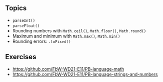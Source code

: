 ## Topics

- `parseInt()`
- `parseFloat()`
- Rounding numbers with `Math.ceil()`, `Math.floor()`, `Math.round()`
- Maximum and minimum with `Math.max()`, `Math.min()`
- Rounding errors: `.toFixed()`

## Exercises

- https://github.com/FbW-WD21-E11/PB-language-math
- https://github.com/FbW-WD21-E11/PB-language-strings-and-numbers